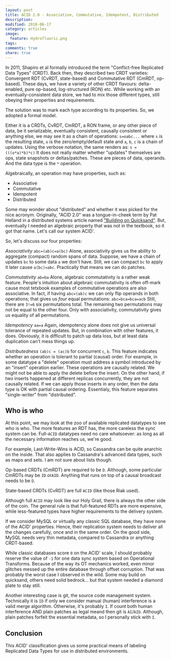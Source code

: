```yaml
---
layout: post
title: ACID 2.0 - Associative, Commutative, Idempotent, Distributed
description:
modified: 2018-06-17
category: articles
image:
  feature: Hydrofluoric.png
tags:
comments: true
share: true
---
```


In 2011, Shapiro et al formally introduced the term "Conflict-free Replicated Data Types" (CRDT).
Back then, they described two CRDT varieties: Convergent RDT (CvRDT, state-based) and Commutative RDT (CmRDT, op-based).
These days, we have a variety of other CRDT flavours: delta-enabled, pure op-based, log-structured (RON) etc.
While working with an eventually-consistent data store, we had to mix those different types, still obeying their properties and requirements.

The solution was to mark each type according to its properties.
So, we adopted a formal model.

Either it is a CRDTs, CvRDT, CmRDT, a RON frame, or any other piece of data, be it serializable, eventually consistent, causally consistent or anything else, we may see it as a chain of operations:
`s=oabc...` where `s` is the resulting state, `o` is the zero/empty/default state and `a`, `b`, `c` is a chain of updates.
Using the verbose notation, the same renders as:
`s = (((o*a)*b)*c)`
It does not really matter whether "updates" themselves are ops, state snapshots or deltas/patches.
These are pieces of data, operands.
And the data type is the `*` operation.

Algebraically, an operation may have properties, such as: 

* Associative
* Commutative
* Idempotent
* Distributed

Some may wonder about "distributed" and whether it was picked for the nice acronym.
Originally, "ACID 2.0" was a tongue-in-cheek term by Pat Helland in a distributed systems article named ["Building on Quicksand"](https://database.cs.wisc.edu/cidr/cidr2009/Paper\_133.pdf).
But, eventually I needed an algebraic property that was not in the textbook, so it got that name.
Let's call our system ACID'.

So, let's discuss our four properties:

*Associativity* `abc=(ab)c=a(bc)`
Alone, associativity gives us the ability to aggregate (compact) random spans of data.
Suppose, we have a chain of updates `bc` to some data `a` we don't have.
Still, we can compact `bc` to apply it later cause `a(bc)=abc`.
Practically that means we can do patches.

*Commutativity* `ab=ba`
Alone, algebraic commutativity is a rather weak feature.
People's intuition about algebraic commutativity is often off-mark cause most tetxbook examples of commutative operations are also associative.
In fact, if having `abc=(ab)c` we can only flip operands in both operations; 
that gives us *four* equal permutations: `abc=bca=bca=acb`
Still, there are `3!=6` six permutations total.
The remaining two permutations may not be equal to the other four.
Only with associativity, commutativity gives us equality of all permutations.

*Idempotency* `aa=a`
Again, idempotency alone does not give us universal tolerance of repeated updates.
But, in combination with other features, it does.
Obviously, it is difficult to patch up data loss, but at least data duplication can't mess things up.

*Distributedness* `(ab)c = (ac)b` for concurrent `c`, `b`.
This feature indicates whether an operation is tolerant to partial (causal) order.
For example, in some datatype a "delete" operation must address a symbol introduced by an "insert" operation earlier.
These operations are causally related.
We might not be able to apply the delete before the insert.
On the other hand, if two inserts happened at different replicas concurrently, they are not causally related.
If we can apply those inserts in any order, then the data type is OK with partial causal ordering.
Essentialy, this feature separates "single-writer" from "distributed".

## Who is who

At this point, we may look at the zoo of available replicated datatypes to see who is who.
The more features an RDT has, the more careless the sync system can be.
Full-`ACID` datatypes need no care whatsoever:
as long as all the necessary information reaches us, we're good.

For example, Last-Write-Wins is ACID, so Cassandra can be quite anarchic on the inside.
That also applies to Cassandra's advanced data types, such as maps and sets.
I am not sure about lists though.

Op-based CRDTs (CmRDT) are required to be `D`.
Although, some particular CmRDTs may be `ID` or`AID`.
Anything that runs on top of a causal broadcast needs to be `D`.

State-based CRDTs (CvRDT) are full `ACID` (like those Riak used).

Although full `ACID` may look like our Holy Grail, there is always the other side of the coin.
The general rule is that full-featured RDTs are more expensive, while less-featured types have higher requirements to the delivery system.

If we consider MySQL or virtually any classic SQL database, they have none of the ACID' properties.
Hence, their replication system needs to deliver all the changes carefully, once and in the same order.
On the good side, MySQL needs very thin metadata, compared to Cassandra or anything CRDT-based.

While classic databases score `0` on the ACID' scale, I should probably reserve the value of `-1` for one data sync system based on Operational Transforms.
Because of the way its OT mechanics worked, even minor glitches messed up the entire database through offset corruption.
That was probably the worst case I observed in the wild.
Some may build on quicksand, others need solid bedrock... but that system needed a diamond plate to stay still.

Another interesting case is git, the source code management system.
Technically it is `ID` if only we consider manual (human) interference is a valid merge algorithm.
Otherwise, it's probably `I`.
If count both human interference AND plain patches as legal meand then git is `AI`/`AID`.
Although, plain patches forfeit the essential metadata, so I personally stick with `I`.

## Conclusion

This ACID' classification gives us some practical means of labeling Replicated Data Types for use in distributed environments.


